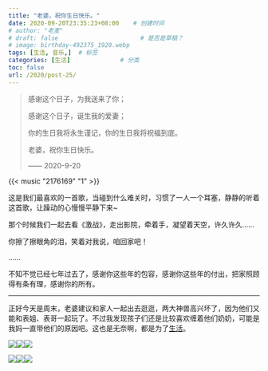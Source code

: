 ```yaml
---
title: "老婆，祝你生日快乐。"
date: 2020-09-20T23:35:23+08:00    # 创建时间
# author: "老麦"
# draft: false                       # 是否是草稿？
# image: birthday-492375_1920.webp
tags: [生活, 音乐,]  # 标签
categories: [生活]              # 分类
toc: false
url: /2020/post-25/
---
```


> 感谢这个日子，为我送来了你；
>
> 感谢这个日子，诞生我的爱妻；
>
> 你的生日我将永生谨记，你的生日我将祝福到底。
>
> 老婆，祝你生日快乐。
>
>  —— 2020-9-20

{{< music "2176169" "1" >}}

这是我们最喜欢的一首歌，当碰到什么难关时，习惯了一人一个耳塞，静静的听着这首歌，让躁动的心慢慢平静下来~

那个时候我们一起去看《激战》，走出影院，牵着手，凝望着天空，许久许久……

你擦了擦眼角的泪，笑着对我说，咱回家吧！

……

不知不觉已经七年过去了，感谢你这些年的包容，感谢你这些年的付出，把家照顾得有条有理，感谢你的所有。

------

正好今天是周末，老婆建议和家人一起出去逛逛，两大神兽高兴坏了，因为他们又能和表姐、表哥一起玩了。不过我发现孩子们还是比较喜欢缠着他们奶奶，可能是我妈一直带他们的原因吧。这也是无奈啊，都是为了[生活](生活.md)。

![](https://sdn.qylao.com/laomai/2023/02/27/163fc28eebb379-1.webp)![](https://sdn.qylao.com/laomai/2023/02/27/163fc28eec3e8f-1.webp)![](https://sdn.qylao.com/laomai/2023/02/27/163fc28eecc15c-1.webp)

![](https://sdn.qylao.com/laomai/2023/02/27/163fc28eed3742-1.webp)![](https://sdn.qylao.com/laomai/2023/02/27/163fc28eed9c83-1.webp)![](https://sdn.qylao.com/laomai/2023/02/27/163fc28eee0886-1.webp)

